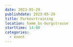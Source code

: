 ```yaml
---
date: 2023-05-29
publishdate: 2023-05-29
title: Parkourtraining
location: hamm_bs-burgstrasse
starttime: 14:00
categories:
  - event
---
```



